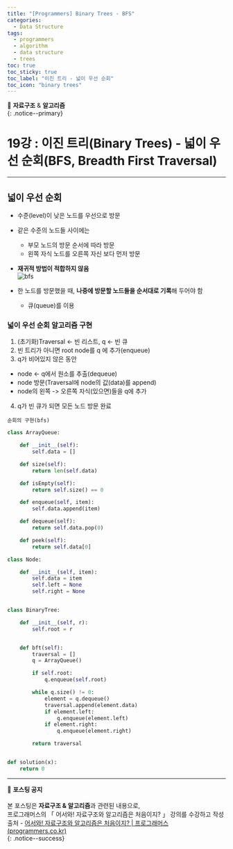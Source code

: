 ```yaml
---
title: "[Programmers] Binary Trees - BFS"
categories:
  - Data Structure
tags:
  - programmers
  - algorithm
  - data structure
  - trees
toc: true
toc_sticky: true
toc_label: "이진 트리 - 넓이 우선 순회"
toc_icon: "binary trees"
---
```


📌 **자료구조** & **알고리즘**<br>
{: .notice--primary}

# 19강 : 이진 트리(Binary Trees) - 넓이 우선 순회(BFS, Breadth First Traversal)
---
## 넓이 우선 순회
- 수준(level)이 낮은 노드를 우선으로 방문
- 같은 수준의 노드들 사이에는
  - 부모 노드의 방문 순서에 따라 방문
  - 왼쪽 자식 노드를 오른쪽 자신 보다 먼저 방문
- **재귀적 방법이 적합하지 않음**  
![bfs](https://user-images.githubusercontent.com/76204590/136343936-472b5d1d-0c27-4978-99bb-20244f6a7e39.png)

- 한 노드를 방문했을 때, **나중에 방문할 노드들을 순서대로 기록**해 두어야 함
  - 큐(queue)를 이용

### 넓이 우선 순회 알고리즘 구현
1. (초기화)Traversal <- 빈 리스트,  q <- 빈 큐
2. 빈 트리가 아니면 root node를 q 에 추가(enqueue)
3. q가 비어있지 않은 동안
  - node <- q에서 원소를 추출(dequeue)
  - node 방문(Traversal에 node의 값(data)를 append)
  - node의 왼쪽 -> 오른쪽 자식(있으면)들을 q에 추가
4. q가 빈 큐가 되면 모든 노드 방문 완료  

```순회의 구현(bfs)```
```python
class ArrayQueue:

    def __init__(self):
        self.data = []

    def size(self):
        return len(self.data)

    def isEmpty(self):
        return self.size() == 0

    def enqueue(self, item):
        self.data.append(item)

    def dequeue(self):
        return self.data.pop(0)

    def peek(self):
        return self.data[0]

class Node:

    def __init__(self, item):
        self.data = item
        self.left = None
        self.right = None


class BinaryTree:

    def __init__(self, r):
        self.root = r


    def bft(self):
        traversal = []
        q = ArrayQueue()

        if self.root:
            q.enqueue(self.root)

        while q.size() != 0:
            element = q.dequeue()
            traversal.append(element.data)
            if element.left:
                q.enqueue(element.left)
            if element.right:
                q.enqueue(element.right)

        return traversal


def solution(x):
    return 0
```
---



🔔 **포스팅 공지** <br><br>
본 포스팅은 **자료구조 & 알고리즘**과 관련된 내용으로,<br>
프로그래머스의 「 어서와! 자료구조와 알고리즘은 처음이지? 」 강의를 수강하고 작성<br>
출처 - [어서와! 자료구조와 알고리즘은 처음이지? | 프로그래머스 (programmers.co.kr)](https://programmers.co.kr/learn/courses/57)<br>
{: .notice--success}